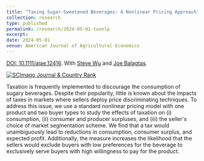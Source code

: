 ```yaml
---
title: "Taxing Sugar-Sweetened Beverages: A Nonlinear Pricing Approach"
collection: research
type: published
permalink: /research/2024-05-01-taxnlp
excerpt:
date: 2024-05-01
venue: American Journal of Agricultural Economics
---
```


[DOI: 10.1111/ajae.12416](https://doi.org/10.1111/ajae.12416). With [Steve Wu](https://ag.purdue.edu/department/agecon/directory.html#/sywu) and [Joe Balagtas](https://ag.purdue.edu/department/agecon/directory.html#/balagtas).

<a href="https://www.scimagojr.com/journalsearch.php?q=69623&amp;tip=sid&amp;exact=no" title="SCImago Journal &amp; Country Rank"><img border="0" src="https://www.scimagojr.com/journal_img.php?id=69623" alt="SCImago Journal &amp; Country Rank"  /></a>

Taxation is frequently implemented to discourage the consumption of sugary beverages. Despite their popularity, little is known about the impacts of taxes in markets where sellers deploy price discriminating techniques. To address this issue, we use a standard nonlinear pricing model with one product and two buyer types to study the effects of taxation on (i) consumption, (ii) consumer and producer surpluses, and (iii)  the seller's choice of market segmentation scheme. We find that a tax would unambiguously lead to reductions in consumption, consumer surplus, and expected profit. Additionally, the measure increases the likelihood that the sellers would exclude buyers with low preferences for the beverage to exclusively serve buyers with high willingness to pay for the product.



